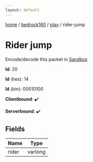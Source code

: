 ```yaml
---
layout: default
---
```


[home](/)  /  [bedrock160](/protocol/bedrock160)  /  [play](/protocol/bedrock160/play)  /  rider-jump

# Rider jump

Encode/decode this packet in [Sandbox](../../../sandbox/bedrock160#play.rider_jump)

**Id**: 20

**Id** (hex): 14

**Id** (bin): 00010100

**Clientbound**: ✔️

**Serverbound**: ✔️

## Fields

Name | Type
---|---
rider | varlong
